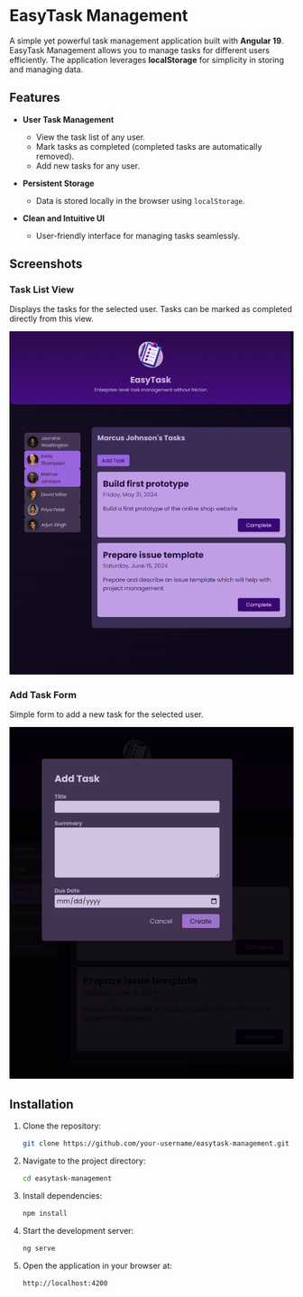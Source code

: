 # EasyTask Management  

A simple yet powerful task management application built with **Angular 19**. EasyTask Management allows you to manage tasks for different users efficiently. The application leverages **localStorage** for simplicity in storing and managing data.  

## Features  

- **User Task Management**  
  - View the task list of any user.  
  - Mark tasks as completed (completed tasks are automatically removed).  
  - Add new tasks for any user.  

- **Persistent Storage**  
  - Data is stored locally in the browser using `localStorage`.  

- **Clean and Intuitive UI**  
  - User-friendly interface for managing tasks seamlessly.  

## Screenshots  

### Task List View  
Displays the tasks for the selected user. Tasks can be marked as completed directly from this view.  

![Task List View](./ScreenShots/easy-taskmanagement-task-list.png)  

### Add Task Form  
Simple form to add a new task for the selected user.  

![Add Task Form](./ScreenShots/easy-taskmanagement-add-task-form.png)  

## Installation  

1. Clone the repository:  
   ```bash  
   git clone https://github.com/your-username/easytask-management.git  
    ```
2. Navigate to the project directory:
    ```bash
    cd easytask-management
    ```  
3. Install dependencies:
    ```bash
    npm install
    ```  
4. Start the development server:
    ```bash
    ng serve
    ```  
5. Open the application in your browser at:
    ```bash
    http://localhost:4200
    ```  